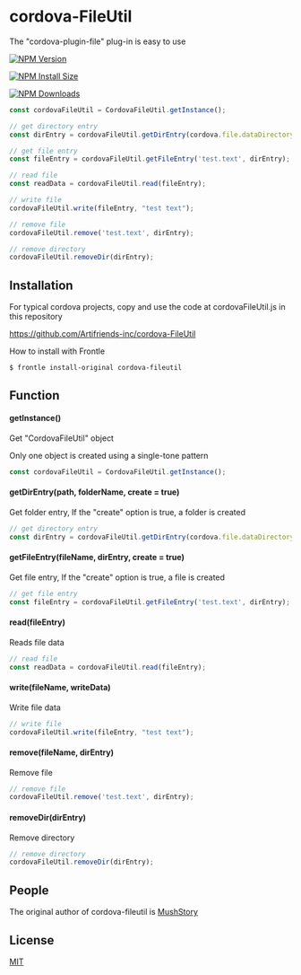 # cordova-FileUtil

The "cordova-plugin-file" plug-in is easy to use



[![NPM Version][npm-version-image]][npm-url]

[![NPM Install Size][npm-install-size-image]][npm-install-size-url]

[![NPM Downloads][npm-downloads-image]][npm-downloads-url]

```javascript
const cordovaFileUtil = CordovaFileUtil.getInstance();

// get directory entry
const dirEntry = cordovaFileUtil.getDirEntry(cordova.file.dataDirectory + 'testFolder');

// get file entry
const fileEntry = cordovaFileUtil.getFileEntry('test.text', dirEntry);

// read file
const readData = cordovaFileUtil.read(fileEntry);

// write file
cordovaFileUtil.write(fileEntry, "test text");

// remove file
cordovaFileUtil.remove('test.text', dirEntry);

// remove directory
cordovaFileUtil.removeDir(dirEntry);
```



## Installation

For typical cordova projects, copy and use the code at cordovaFileUtil.js in this repository

https://github.com/Artifriends-inc/cordova-FileUtil



How to install with Frontle

```shell
$ frontle install-original cordova-fileutil
```



## Function

#### getInstance()

Get "CordovaFileUtil" object

Only one object is created using a single-tone pattern

```javascript
const cordovaFileUtil = CordovaFileUtil.getInstance();
```



#### getDirEntry(path, folderName, create = true)

Get folder entry, If the "create" option is true, a folder is created

```javascript
// get directory entry
const dirEntry = cordovaFileUtil.getDirEntry(cordova.file.dataDirectory + 'testFolder');
```



#### getFileEntry(fileName, dirEntry, create = true)

Get file entry, If the "create" option is true, a file is created

```javascript
// get file entry
const fileEntry = cordovaFileUtil.getFileEntry('test.text', dirEntry);
```



#### read(fileEntry)

Reads file data

```javascript
// read file
const readData = cordovaFileUtil.read(fileEntry);
```



#### write(fileName, writeData)

Write file data

```javascript
// write file
cordovaFileUtil.write(fileEntry, "test text");
```



#### remove(fileName, dirEntry)

Remove file

```javascript
// remove file
cordovaFileUtil.remove('test.text', dirEntry);
```



#### removeDir(dirEntry)

Remove directory

```javascript
// remove directory
cordovaFileUtil.removeDir(dirEntry);
```



## People

The original author of cordova-fileutil is [MushStory](https://github.com/MushStory)



## License

[MIT](LICENSE)



[npm-downloads-image]: https://badgen.net/npm/dm/cordova-fileutil
[npm-downloads-url]: https://npmcharts.com/compare/cordova-fileutil?minimal=true
[npm-install-size-image]: https://badgen.net/packagephobia/install/cordova-fileutil
[npm-install-size-url]: https://packagephobia.com/result?p=cordova-fileutil
[npm-url]: https://npmjs.org/package/cordova-fileutil
[npm-version-image]: https://badgen.net/npm/v/cordova-fileutil
